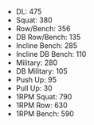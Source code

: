 * DL: 475
*  Squat: 380
*  Row/Bench: 356
*  DB Row/Bench: 135
*  Incline Bench: 285
*  Incline DB Bench: 110
*  Military: 280
*  DB Military: 105
*  Push Up: 95
*  Pull Up: 30
*  1RPM Squat: 790
*  1RPM Row: 630
*  1RPM Bench: 590
